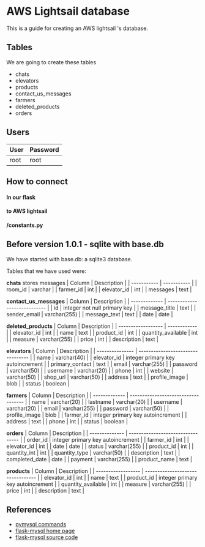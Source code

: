 # AWS Lightsail database

This is a guide for creating an AWS lightsail 's database.

## Tables

We are going to create these tables
- chats
- elevators 
- products   
- contact_us_messages  
- farmers            
- deleted_products     
- orders

## Users

| User | Password |
| ---- | -------- |
| root | root     |

## How to connect

#### In our flask

#### to AWS lightsail

#### /constants.py

## Before version 1.0.1 - sqlite with base.db
We have started with base.db: a sqlite3 database.

Tables that we have used were:

**chats** stores messages
| Column      | Description |
| ----------- | ----------- |
| room_id     | varchar     |
| farmer_id   | int         |
| elevator_id | int         |
| messages    | text        |

**contact_us_messages**
| Column        | Description                  |
| ------------- | ---------------------------- |
| id            | integer not null primary key |
| message_title | text                         |
| sender_email  | varchar(255)                 |
| message_text  | text                         |
| date          | date                         |

**deleted_products**
| Column             | Description  |
| ------------------ | ------------ |
| elevator_id        | int          |
| name               | text         |
| product_id         | int          |
| quantity_available | int          |
| measure            | varchar(255) |
| price              | int          |
| description        | text         |

**elevators**
| Column          | Description                       |
| --------------- | --------------------------------- |
| name            | varchar(40)                       |
| elevator_id     | integer primary key autoincrement |
| primary_contact | text                              |
| email           | varchar(255)                      |
| password        | varchar(50)                       |
| username        | varchar(20)                       |
| phone           | int                               |
| website         | varchar(50)                       |
| shop_url        | varchar(50)                       |
| address         | text                              |
| profile_image   | blob                              |
| status          | boolean                           |

**farmers**
| Column        | Description                         |
| ------------- | ----------------------------------- |
| name          | varchar(20)                         |
| lastname      | varchar(20)                         |
| username      | varchar(20)                         |
| email         | varchar(255)                        |
| password      | varchar(50)                         |
| profile_image | blob                                |
| farmer_id     | integer primary  key  autoincrement |
| address       | text                                |
| phone         | int                                 |
| status        | boolean                             |

**orders**
| Column         | Description                       |
| -------------- | --------------------------------- |
| order_id       | integer primary key autoincrement |
| farmer_id      | int                               |
| elevator_id    | int                               |
| date           | date                              |
| status         | varchar(255)                      |
| product_id     | int                               |
| quantity_int   | int                               |
| quantity_type  | varchar(50)                       |
| description    | text                              |
| completed_date | date                              |
| payment        | varchar(255)                      |
| product_name   | text                              |

**products**
| Column             | Description                       |
| ------------------ | --------------------------------- |
| elevator_id        | int                               |
| name               | text                              |
| product_id         | integer primary key autoincrement |
| quantity_available | int                               |
| measure            | varchar(255)                      |
| price              | int                               |
| description        | text                              |


## References

- [pymysql commands](https://pymysql.readthedocs.io/en/latest/modules/cursors.html)
- [flask-mysql home page](https://flask-mysql.readthedocs.io/en/stable/#configuration)
- [flask-mysql source code](https://github.com/cyberdelia/flask-mysql/blob/master/flaskext/mysql.py)